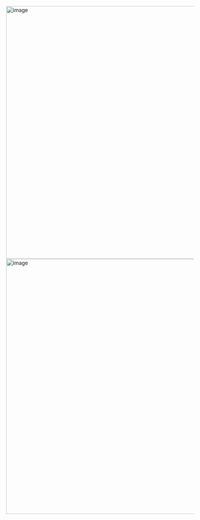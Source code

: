 <img width="679" alt="image" src="https://github.com/sponge1220/CraigGodQuotes/assets/35734121/27ce594e-7726-4bd9-8a02-807390f11160">

<img width="685" alt="image" src="https://github.com/sponge1220/CraigGodQuotes/assets/35734121/4494141d-8feb-4874-83cf-a855b4eac660">
